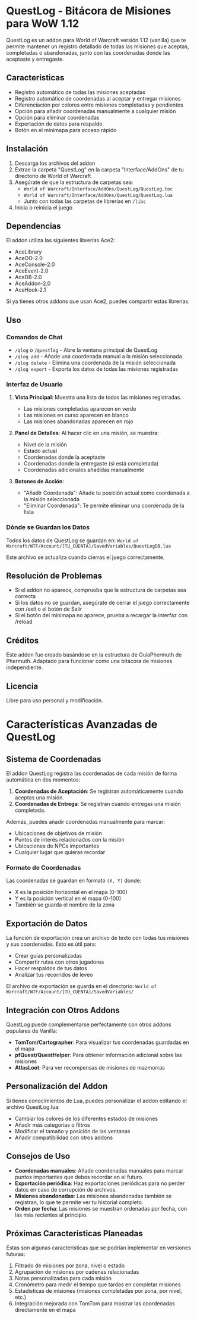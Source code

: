 # QuestLog - Bitácora de Misiones para WoW 1.12

QuestLog es un addon para World of Warcraft versión 1.12 (vanilla) que te permite mantener un registro detallado de todas las misiones que aceptas, completadas o abandonadas, junto con las coordenadas donde las aceptaste y entregaste.

## Características

- Registro automático de todas las misiones aceptadas
- Registro automático de coordenadas al aceptar y entregar misiones
- Diferenciación por colores entre misiones completadas y pendientes
- Opción para añadir coordenadas manualmente a cualquier misión
- Opción para eliminar coordenadas
- Exportación de datos para respaldo
- Botón en el minimapa para acceso rápido

## Instalación

1. Descarga los archivos del addon
2. Extrae la carpeta "QuestLog" en la carpeta "Interface/AddOns" de tu directorio de World of Warcraft
3. Asegúrate de que la estructura de carpetas sea:
   - `World of Warcraft/Interface/AddOns/QuestLog/QuestLog.toc`
   - `World of Warcraft/Interface/AddOns/QuestLog/QuestLog.lua`
   - Junto con todas las carpetas de librerías en `/libs`
4. Inicia o reinicia el juego

## Dependencias

El addon utiliza las siguientes librerías Ace2:
- AceLibrary
- AceOO-2.0
- AceConsole-2.0
- AceEvent-2.0
- AceDB-2.0
- AceAddon-2.0
- AceHook-2.1

Si ya tienes otros addons que usan Ace2, puedes compartir estas librerías.

## Uso

### Comandos de Chat

- `/qlog` o `/questlog` - Abre la ventana principal de QuestLog
- `/qlog add` - Añade una coordenada manual a la misión seleccionada
- `/qlog delete` - Elimina una coordenada de la misión seleccionada
- `/qlog export` - Exporta los datos de todas las misiones registradas

### Interfaz de Usuario

1. **Vista Principal**: Muestra una lista de todas las misiones registradas.
   - Las misiones completadas aparecen en verde
   - Las misiones en curso aparecen en blanco
   - Las misiones abandonadas aparecen en rojo

2. **Panel de Detalles**: Al hacer clic en una misión, se muestra:
   - Nivel de la misión
   - Estado actual
   - Coordenadas donde la aceptaste
   - Coordenadas donde la entregaste (si está completada)
   - Coordenadas adicionales añadidas manualmente

3. **Botones de Acción**:
   - "Añadir Coordenada": Añade tu posición actual como coordenada a la misión seleccionada
   - "Eliminar Coordenada": Te permite eliminar una coordenada de la lista

### Dónde se Guardan los Datos

Todos los datos de QuestLog se guardan en:
`World of Warcraft/WTF/Account/[TU_CUENTA]/SavedVariables/QuestLogDB.lua`

Este archivo se actualiza cuando cierras el juego correctamente.

## Resolución de Problemas

- Si el addon no aparece, comprueba que la estructura de carpetas sea correcta
- Si los datos no se guardan, asegúrate de cerrar el juego correctamente con /exit o el botón de Salir
- Si el botón del minimapa no aparece, prueba a recargar la interfaz con /reload

## Créditos

Este addon fue creado basándose en la estructura de GuiaPhermuth de Phermuth. Adaptado para funcionar como una bitácora de misiones independiente.

## Licencia

Libre para uso personal y modificación.















# Características Avanzadas de QuestLog

## Sistema de Coordenadas

El addon QuestLog registra las coordenadas de cada misión de forma automática en dos momentos:

1. **Coordenadas de Aceptación**: Se registran automáticamente cuando aceptas una misión.
2. **Coordenadas de Entrega**: Se registran cuando entregas una misión completada.

Además, puedes añadir coordenadas manualmente para marcar:
- Ubicaciones de objetivos de misión
- Puntos de interés relacionados con la misión
- Ubicaciones de NPCs importantes
- Cualquier lugar que quieras recordar

### Formato de Coordenadas

Las coordenadas se guardan en formato `(X, Y)` donde:
- X es la posición horizontal en el mapa (0-100)
- Y es la posición vertical en el mapa (0-100)
- También se guarda el nombre de la zona

## Exportación de Datos

La función de exportación crea un archivo de texto con todas tus misiones y sus coordenadas. Esto es útil para:

- Crear guías personalizadas
- Compartir rutas con otros jugadores
- Hacer respaldos de tus datos
- Analizar tus recorridos de leveo

El archivo de exportación se guarda en el directorio:
`World of Warcraft/WTF/Account/[TU_CUENTA]/SavedVariables/`

## Integración con Otros Addons

QuestLog puede complementarse perfectamente con otros addons populares de Vanilla:

- **TomTom/Cartographer**: Para visualizar tus coordenadas guardadas en el mapa
- **pfQuest/QuestHelper**: Para obtener información adicional sobre las misiones
- **AtlasLoot**: Para ver recompensas de misiones de mazmorras

## Personalización del Addon

Si tienes conocimientos de Lua, puedes personalizar el addon editando el archivo QuestLog.lua:

- Cambiar los colores de los diferentes estados de misiones
- Añadir más categorías o filtros
- Modificar el tamaño y posición de las ventanas
- Añadir compatibilidad con otros addons

## Consejos de Uso

- **Coordenadas manuales**: Añade coordenadas manuales para marcar puntos importantes que debes recordar en el futuro.
- **Exportación periódica**: Haz exportaciones periódicas para no perder datos en caso de corrupción de archivos.
- **Misiones abandonadas**: Las misiones abandonadas también se registran, lo que te permite ver tu historial completo.
- **Orden por fecha**: Las misiones se muestran ordenadas por fecha, con las más recientes al principio.

## Próximas Características Planeadas

Estas son algunas características que se podrían implementar en versiones futuras:

1. Filtrado de misiones por zona, nivel o estado
2. Agrupación de misiones por cadenas relacionadas
3. Notas personalizadas para cada misión
4. Cronómetro para medir el tiempo que tardas en completar misiones
5. Estadísticas de misiones (misiones completadas por zona, por nivel, etc.)
6. Integración mejorada con TomTom para mostrar las coordenadas directamente en el mapa